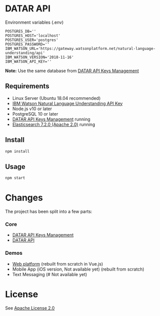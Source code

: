 # DATAR API
Environment variables (.env)

    POSTGRES_DB=''
    POSTGRES_HOST='localhost'
    POSTGRES_USER='postgres'
    POSTGRES_PASSWORD=''
    IBM_WATSON_URL='https://gateway.watsonplatform.net/natural-language-understanding/api'
    IBM_WATSON_VERSION='2018-11-16'
    IBM_WATSON_API_KEY=''
**Note:** Use the same database from [DATAR API Keys Management](https://github.com/va2ron1/datar-management)
## Requirements

- Linux Server (Ubuntu 18.04 recommended)
- [IBM Watson Natural Language Understanding API Key](https://www.ibm.com/watson/services/natural-language-understanding/)
- Node.js v10 or later
- PostgreSQL 10 or later
- [DATAR API Keys Management](https://github.com/va2ron1/datar-management) running
- [Elasticsearch 7.2.0 (Apache 2.0)](https://www.elastic.co/guide/en/elasticsearch/reference/7.2/deb.html) running
## Install

```bash
npm install
```

## Usage

```bash
npm start
```
# Changes
The project has been split into a few parts:
### Core

- [DATAR API Keys Management](https://github.com/va2ron1/datar-management)
- [DATAR API](https://github.com/va2ron1/datar-api)
### Demos
- [Web platform](https://github.com/va2ron1/datar-web-demo) (rebuilt from scratch in Vue.js)
- Mobile App (iOS version, Not available yet) (rebuilt from scratch)
- Text Messaging (# Not available yet)
# License
See [Apache License 2.0](https://github.com/va2ron1/datar-node-api/blob/master/LICENSE)
